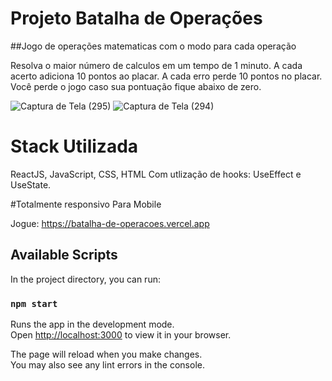 # Projeto Batalha de Operações


##Jogo de operações matematicas com o modo para cada operação

Resolva o maior número de calculos em um tempo de 1 minuto.
A cada acerto adiciona 10 pontos ao placar.
A cada erro perde 10 pontos no placar.
Você perde o jogo caso sua pontuação fique abaixo de zero.

![Captura de Tela (295)](https://user-images.githubusercontent.com/34719454/190025736-f10f5ff2-1399-4873-9945-d63e27ce6560.png)
![Captura de Tela (294)](https://user-images.githubusercontent.com/34719454/190025748-a02f7b77-c445-4ac3-9a42-8a014095da89.png)

# Stack Utilizada
ReactJS, JavaScript, CSS, HTML
Com utlização de hooks: UseEffect e UseState.

#Totalmente responsivo Para Mobile

Jogue: https://batalha-de-operacoes.vercel.app

## Available Scripts

In the project directory, you can run:

### `npm start`

Runs the app in the development mode.\
Open [http://localhost:3000](http://localhost:3000) to view it in your browser.

The page will reload when you make changes.\
You may also see any lint errors in the console.


